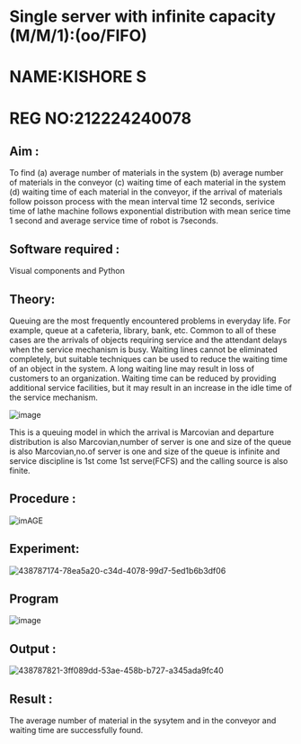 # Single server with infinite capacity (M/M/1):(oo/FIFO)
# NAME:KISHORE S
# REG NO:212224240078
## Aim :
To find (a) average number of materials in the system (b) average number of materials in the conveyor (c) waiting time of each material in the system (d) waiting time of each material in the conveyor, if the arrival  of materials follow poisson process with the mean interval time 12 seconds, serivice time of lathe machine follows exponential distribution with mean serice time 1 second and average service time of robot is 7seconds.

## Software required :
Visual components and Python

## Theory:
Queuing are the most frequently encountered problems in everyday life. For example, queue at a cafeteria, library, bank, etc. Common to all of these cases are the arrivals of objects requiring service and the attendant delays when the service mechanism is busy. Waiting lines cannot be eliminated completely, but suitable techniques can be used to reduce the waiting time of an object in the system. A long waiting line may result in loss of customers to an organization. Waiting time can be reduced by providing additional service facilities, but it may result in an increase in the idle time of the service mechanism.

![image](1.png)

This is a queuing model in which the arrival is Marcovian and departure distribution is also Marcovian,number of server is one and size of the queue is also Marcovian,no.of server is one and size of the queue is infinite and service discipline is 1st come 1st serve(FCFS) and the calling source is also finite.

## Procedure :

![imAGE](2.png)



## Experiment:

![438787174-78ea5a20-c34d-4078-99d7-5ed1b6b3df06](https://github.com/user-attachments/assets/92132c11-c8be-4703-97cb-546e505394bc)

 
## Program
![image](https://github.com/ramjan1729/Single-server-infinite-capacity---Markov-Model/assets/103921593/5f1fd58d-5929-4c51-89ea-4cef009e5bad)

## Output :
![438787821-3ff089dd-53ae-458b-b727-a345ada9fc40](https://github.com/user-attachments/assets/17223498-2334-478c-9fc3-24df403c12fb)

## Result :
The average number of material in the sysytem and in the conveyor and waiting time are successfully found.
